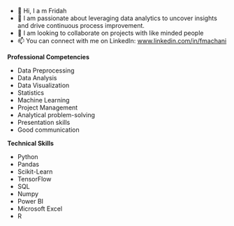 - 👋 Hi, I a m Fridah
- 👀 I am passionate about leveraging data analytics to uncover insights and drive continuous process improvement.
- 💞️ I am looking to collaborate on projects with like minded people
- 📫 You can connect with me on LinkedIn: www.linkedin.com/in/fmachani

**Professional Competencies**
- Data Preprocessing
- Data Analysis
- Data Visualization
- Statistics
- Machine Learning
- Project Management
- Analytical problem-solving
- Presentation skills
- Good communication

**Technical Skills**
- Python
- Pandas
- Scikit-Learn
- TensorFlow
- SQL
- Numpy
- Power BI
- Microsoft Excel
- R
